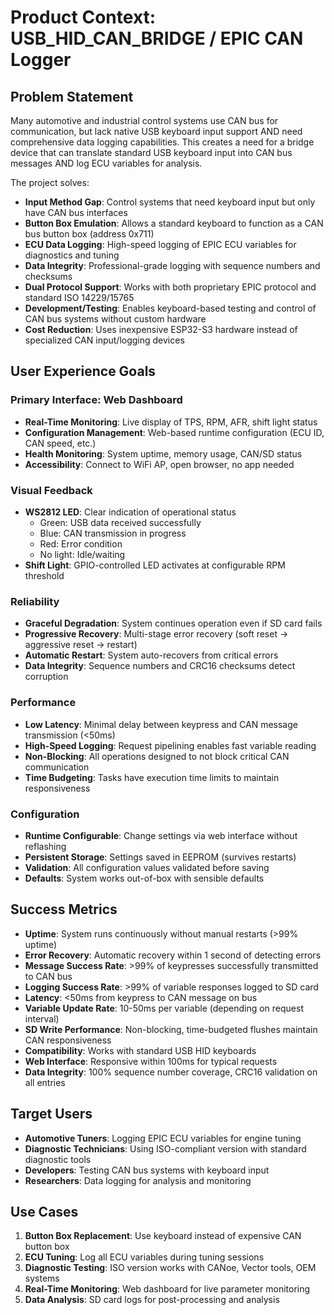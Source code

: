 # Product Context: USB_HID_CAN_BRIDGE / EPIC CAN Logger

## Problem Statement
Many automotive and industrial control systems use CAN bus for communication, but lack native USB keyboard input support AND need comprehensive data logging capabilities. This creates a need for a bridge device that can translate standard USB keyboard input into CAN bus messages AND log ECU variables for analysis.

The project solves:
- **Input Method Gap**: Control systems that need keyboard input but only have CAN bus interfaces
- **Button Box Emulation**: Allows a standard keyboard to function as a CAN bus button box (address 0x711)
- **ECU Data Logging**: High-speed logging of EPIC ECU variables for diagnostics and tuning
- **Data Integrity**: Professional-grade logging with sequence numbers and checksums
- **Dual Protocol Support**: Works with both proprietary EPIC protocol and standard ISO 14229/15765
- **Development/Testing**: Enables keyboard-based testing and control of CAN bus systems without custom hardware
- **Cost Reduction**: Uses inexpensive ESP32-S3 hardware instead of specialized CAN input/logging devices

## User Experience Goals

### Primary Interface: Web Dashboard
- **Real-Time Monitoring**: Live display of TPS, RPM, AFR, shift light status
- **Configuration Management**: Web-based runtime configuration (ECU ID, CAN speed, etc.)
- **Health Monitoring**: System uptime, memory usage, CAN/SD status
- **Accessibility**: Connect to WiFi AP, open browser, no app needed

### Visual Feedback
- **WS2812 LED**: Clear indication of operational status
  - Green: USB data received successfully
  - Blue: CAN transmission in progress
  - Red: Error condition
  - No light: Idle/waiting
- **Shift Light**: GPIO-controlled LED activates at configurable RPM threshold

### Reliability
- **Graceful Degradation**: System continues operation even if SD card fails
- **Progressive Recovery**: Multi-stage error recovery (soft reset → aggressive reset → restart)
- **Automatic Restart**: System auto-recovers from critical errors
- **Data Integrity**: Sequence numbers and CRC16 checksums detect corruption

### Performance
- **Low Latency**: Minimal delay between keypress and CAN message transmission (<50ms)
- **High-Speed Logging**: Request pipelining enables fast variable reading
- **Non-Blocking**: All operations designed to not block critical CAN communication
- **Time Budgeting**: Tasks have execution time limits to maintain responsiveness

### Configuration
- **Runtime Configurable**: Change settings via web interface without reflashing
- **Persistent Storage**: Settings saved in EEPROM (survives restarts)
- **Validation**: All configuration values validated before saving
- **Defaults**: System works out-of-box with sensible defaults

## Success Metrics
- **Uptime**: System runs continuously without manual restarts (>99% uptime)
- **Error Recovery**: Automatic recovery within 1 second of detecting errors
- **Message Success Rate**: >99% of keypresses successfully transmitted to CAN bus
- **Logging Success Rate**: >99% of variable responses logged to SD card
- **Latency**: <50ms from keypress to CAN message on bus
- **Variable Update Rate**: 10-50ms per variable (depending on request interval)
- **SD Write Performance**: Non-blocking, time-budgeted flushes maintain CAN responsiveness
- **Compatibility**: Works with standard USB HID keyboards
- **Web Interface**: Responsive within 100ms for typical requests
- **Data Integrity**: 100% sequence number coverage, CRC16 validation on all entries

## Target Users
- **Automotive Tuners**: Logging EPIC ECU variables for engine tuning
- **Diagnostic Technicians**: Using ISO-compliant version with standard diagnostic tools
- **Developers**: Testing CAN bus systems with keyboard input
- **Researchers**: Data logging for analysis and monitoring

## Use Cases
1. **Button Box Replacement**: Use keyboard instead of expensive CAN button box
2. **ECU Tuning**: Log all ECU variables during tuning sessions
3. **Diagnostic Testing**: ISO version works with CANoe, Vector tools, OEM systems
4. **Real-Time Monitoring**: Web dashboard for live parameter monitoring
5. **Data Analysis**: SD card logs for post-processing and analysis

